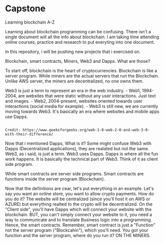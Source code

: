 # Capstone
Learning blockchain A-Z

Learning about blockchain programming can be confusing. There isn't a single document will all the info about blockchain.
I am taking time attending online courses, practice and research to put everyting into one document.


In this repository, i will be pushing new projects that i exercised on.


Blockchain, smart contracts, Miners, Web3 and Dapps. What are those?

To start off, blockchain is the heart of cryptocurrencies. Blockchain is like a server program. While miners are the actual servers that run the Blockchain. Unlike AWS server, the miners are decentralized, no one owns them.

Web3 is just a term to represent an era in the web industry.
    - Web1, 1994-2004, are websites that were static without any user interactions. Just text and images.
    - Web2, 2004-present, websites oriented towards user interactions (social media for example).
    - Web3 is still new, we are currently moving towards Web3. It's basically an era where websites and mobile apps use Dapps.

                                                                          Credit: https://www.geeksforgeeks.org/web-1-0-web-2-0-and-web-3-0-with-their-difference/

Now that i mentioned Dapps, What is it? Some might confuse Web3 with Dapps (Decentralized applications), they are realated but not the same. Web3, as i said, is just a term. Web3 uses Dapps. 
Dapps is where all the fun work happens. It is basically the technical part of Web3. Think of it as client side program.

While smart contracts are server side programs. Smart contracts are functions inside the server program (Blockchain).

Now that the definitions are cear, let's put everything in an example.
    Let's say you want an online store, you want to allow crypto payments. How do you do it? The website will be centralized (since you'll host it on AWS or AZURE) but       everything realted to the crypto will be decentralized. On the "Client side", you'll have Dapps which will connect your website with the blockchain. BUT, you can't       simply connect your website to it, you need a way to communicate and to translate Business logic into a programming. Hence, the smart contracts. Remember, smart         contract is just a "Function" not the server program ("Blockcahin"), which you'll need. You got your function and the server program, where do you run it? ON THE         MINERS.
